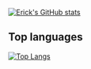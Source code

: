 [![Erick's GitHub stats](https://github-readme-stats.vercel.app/api?username=ErickJ3)](https://github.com/ErickJ3/github-readme-stats)

## Top languages

[![Top Langs](https://github-readme-stats.vercel.app/api/top-langs/?username=ErickJ3&langs_count=12)](https://github.com/ErickJ3/github-readme-stats)
